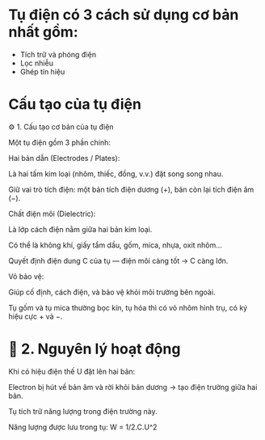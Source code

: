# Tụ điện có 3 cách sử dụng cơ bản nhất gồm:
- Tích trữ và phóng điện
- Lọc nhiễu
- Ghép tín hiệu
# Cấu tạo của tụ điện
⚙️ 1. Cấu tạo cơ bản của tụ điện

Một tụ điện gồm 3 phần chính:

Hai bản dẫn (Electrodes / Plates):

Là hai tấm kim loại (nhôm, thiếc, đồng, v.v.) đặt song song nhau.

Giữ vai trò tích điện: một bản tích điện dương (+), bản còn lại tích điện âm (−).

Chất điện môi (Dielectric):

Là lớp cách điện nằm giữa hai bản kim loại.

Có thể là không khí, giấy tẩm dầu, gốm, mica, nhựa, oxit nhôm…

Quyết định điện dung C của tụ — điện môi càng tốt → C càng lớn.

Vỏ bảo vệ:

Giúp cố định, cách điện, và bảo vệ khỏi môi trường bên ngoài.

Tụ gốm và tụ mica thường bọc kín, tụ hóa thì có vỏ nhôm hình trụ, có ký hiệu cực + và −.
# 🔋 2. Nguyên lý hoạt động

Khi có hiệu điện thế U đặt lên hai bản:

Electron bị hút về bản âm và rời khỏi bản dương → tạo điện trường giữa hai bản.

Tụ tích trữ năng lượng trong điện trường này.

Năng lượng được lưu trong tụ: W = 1/2.C.U^2



